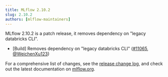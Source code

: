 ```yaml
---
title: MLflow 2.10.2
slug: 2.10.2
authors: [mlflow-maintainers]
---
```


MLflow 2.10.2 is a patch release, it removes dependency on "legacy databricks CLI".

- [Build] Removes dependency on "legacy databricks CLI" ([#11065](https://github.com/mlflow/mlflow/pull/11065), [@WeichenXu123](https://github.com/WeichenXu123))

For a comprehensive list of changes, see the [release change log](https://github.com/mlflow/mlflow/releases/tag/v2.10.2), and check out the latest documentation on [mlflow.org](http://mlflow.org/).
